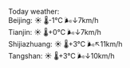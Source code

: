Today weather:  
Beijing: ☀️   🌡️-1°C 🌬️↓7km/h  
Tianjin: ☀️   🌡️+0°C 🌬️↓7km/h  
Shijiazhuang: ☀️   🌡️+3°C 🌬️↖11km/h  
Tangshan: ☀️   🌡️+3°C 🌬️↓10km/h  
